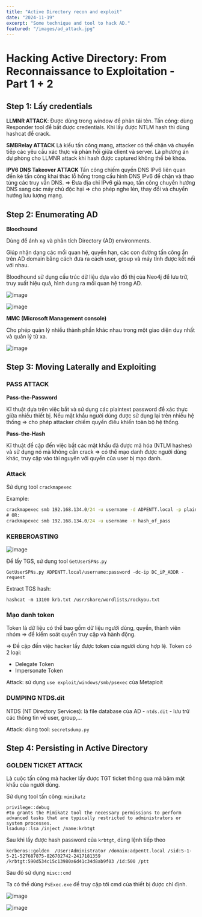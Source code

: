 ```yaml
---
title: "Active Directory recon and exploit"
date: "2024-11-19"
excerpt: "Some technique and tool to hack AD."
featured: "/images/ad_attack.jpg"
---
```


# Hacking Active Directory: From Reconnaissance to Exploitation - Part 1 + 2

## Step 1: Lấy credentials

__LLMNR ATTACK__: 
Được dùng trong window để phân tải tên. 
Tấn công: dùng Responder tool để bắt được credentials.
Khi lấy được NTLM hash thì dùng hashcat để crack.

__SMBRelay ATTACK__
Là kiểu tấn công mạng, attacker có thể chặn và chuyển tiếp các yêu cầu xác thực và phản hồi giữa client và server.
Là phương án dự phòng cho LLMNR attack khi hash được captured không thể bẻ khóa.

__IPV6 DNS Takeover ATTACK__
Tấn công chiếm quyền DNS IPv6 liên quan đến kẻ tấn công khai thác lỗ hổng trong cấu hình DNS IPv6 để chặn và thao túng các truy vấn DNS. => Đưa địa chỉ IPv6 giả mạo, tấn công chuyển hướng DNS sang các máy chủ độc hại => cho phép nghe lén, thay đổi và chuyển hướng lưu lượng mạng.

## Step 2: Enumerating AD

__Bloodhound__

Dùng để ánh xạ và phân tích Directory (AD) environments.

Giúp nhận dạng các mối quan hệ, quyền hạn, các con đường tấn công ẩn trên AD domain bằng cách đưa ra cách user, group và máy tính được kết nối với nhau.

Bloodhound sử dụng cấu trúc dữ liệu dựa vào đồ thị của Neo4j để lưu trữ, truy xuất hiệu quả, hình dung ra mối quan hệ trong AD.

![image](https://hackmd.io/_uploads/r1xV7RKGJl.png)

![image](https://hackmd.io/_uploads/S1_NQ0tzkl.png)

__MMC (Microsoft Management console)__

Cho phép quản lý nhiều thành phần khác nhau trong một giao diện duy nhất và quản lý từ xa.

![image](https://hackmd.io/_uploads/Bk33QCtz1g.png)

## Step 3: Moving Laterally and Exploiting

### PASS ATTACK

__Pass-the-Password__

Kĩ thuật dựa trên việc bắt và sử dụng các plaintext password để xác thực giữa nhiều thiết bị. Nếu mật khẩu người dùng được sử dụng lại trên nhiều hệ thống => cho phép attacker chiếm quyền điều khiển toàn bộ hệ thống.

__Pass-the-Hash__

Kĩ thuật đề cập đến việc bắt các mật khẩu đã được mã hóa (NTLM hashes) và sử dụng nó mà không cần crack => có thể mạo danh được người dùng khác, truy cập vào tài nguyên với quyền của user bị mạo danh.

### Attack

Sử dụng tool `crackmapexec`

Example:

```cmd
crackmapexec smb 192.168.134.0/24 -u username -d ADPENTT.local -p plaintext_pass
# OR:
crackmapexec smb 192.168.134.0/24 -u username -H hash_of_pass
```


### KERBEROASTING

![image](https://hackmd.io/_uploads/r1NQVqKMyl.png)

Để lấy TGS, sử dụng tool `GetUserSPNs.py`

```
GetUserSPNs.py ADPENTT.local/username:password -dc-ip DC_iP_ADDR -request 
```

Extract TGS hash:
```
hashcat -m 13100 krb.txt /usr/share/wordlists/rockyou.txt 
```

### Mạo danh token

Token là dữ liệu có thể bao gồm dữ liệu người dùng, quyền, thành viên nhóm => để kiểm soát quyền truy cập và hành động.

=> Đề cập đến việc hacker lấy được token của người dùng hợp lệ.
Token có 2 loại:
- Delegate Token
- Impersonate Token

Attack: sử dụng `use exploit/windows/smb/psexec` của Metaploit

### DUMPING NTDS.dit

NTDS (NT Directory Services): là file database của AD - `ntds.dit` - lưu trữ các thông tin về user, group,...

Attack: dùng tool: `secretsdump.py`

## Step 4: Persisting in Active Directory

### GOLDEN TICKET ATTACK

Là cuộc tấn công mà hacker lấy được TGT ticket thông qua mã băm mật khẩu của người dùng.

Sử dụng tool tấn công: `mimikatz`

```terminal
privilege::debug 
#to grants the Mimikatz tool the necessary permissions to perform advanced tasks that are typically restricted to administrators or system processes.
lsadump::lsa /inject /name:krbtgt
```

Sau khi lấy được hash password của `krbtgt`, dùng lệnh tiếp theo

```
kerberos::golden  /User:Administrator /domain:adpentt.local /sid:S-1-5-21-527687875-826702742-2417181359 /krbtgt:590d534c15c13980a6d41c34d8ab9f03 /id:500 /ptt
```

Sau đó sử dụng `misc::cmd`

Ta có thể dùng `PsExec.exe` để truy cập tới cmd của thiết bị được chỉ định. 

![image](https://hackmd.io/_uploads/S1mLvJ5Mke.png)

![image](https://hackmd.io/_uploads/HycNwy9Mkg.png)

